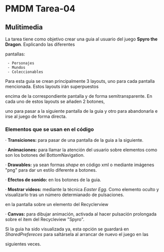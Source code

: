# PMDM Tarea-04
## Mulitimedia

La tarea tiene como objetivo crear una guia al usuario del juego **Spyro the Dragon**. Explicando las diferentes 

pantallas:

     - Personajes
     - Mundos
     - Coleccionables

Para esta guia se crean principalmente 3 layouts, uno para cada pantalla mencionada. Estos layouts irán superpuestos

encima de la correspondiente pantalla y de forma semitransparente. En cada uno de estos layouts se añaden 2 botones, 

uno para pasar a la siguiente pantalla de la guia y otro para abandonarla e irse al juego de forma directa.


### Elementos que se usan en el código

· __Transiciones:__ para pasar de una pantalla de la guia a la siguiente.

· __Animaciones:__ para llamar la atención del usuario sobre elementos como son los botones del BottomNavigation.

· __Drawables:__ ya sean formas _shape_ en código xml o mediante imágenes "png" para dar un estilo diferente a botones.

· __Efectos de sonido:__ en los botones de la guia.

· __Mostrar videos:__ mediante la técnica _Easter Egg_. Como elemento oculto y visualizarlo tras un número determianado de pulsaciones.

en la pantalla sobre un elemento del Recyclerview

· __Canvas:__ para dibujar animación, activada al hacer pulsación prolongada sobre el item del Recycleview "Spyro".




Si la guia ha sido visualizada ya, esta opción se guardará en *SharedPrefereces* para saltársela al arrancar de nuevo el juego en las

siguientes veces.

